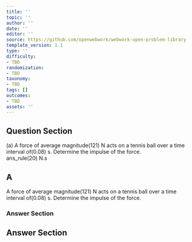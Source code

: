 ```yaml
---
title: ''
topic: ''
author: ''
date: ''
editor: ''
source: https://github.com/openwebwork/webwork-open-problem-library
template_version: 1.1
type: ''
difficulty:
- TBD
randomization:
- TBD
taxonomy:
- TBD
tags: []
outcomes:
- TBD
assets: ''
---
```


## Question Section 

 
  
(a) A force of average magnitude(121) N acts on a tennis ball over a time interval of(0.08) s. Determine the impulse of the force.  
 ans_rule(20) N.s

## A
A force of average magnitude(121) N acts on a tennis ball over a time interval of(0.08) s. Determine the impulse of the force.  
### Answer Section


## Answer Section


